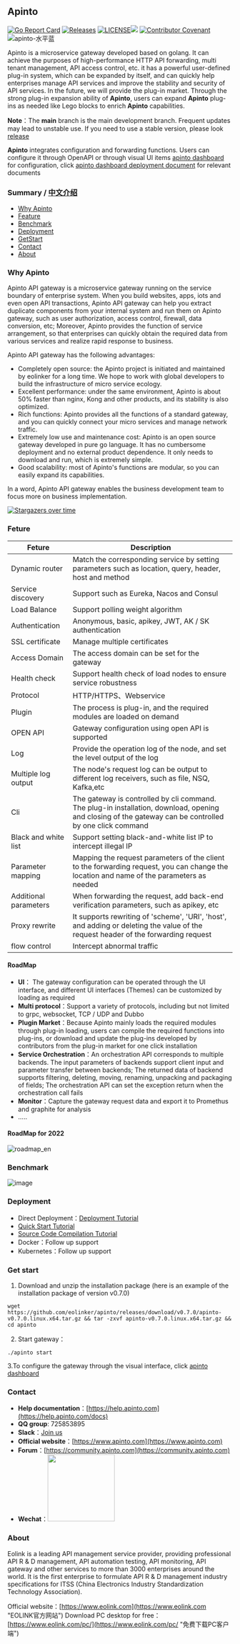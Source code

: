 ## Apinto

[![Go Report Card](https://goreportcard.com/badge/github.com/eolinker/apinto)](https://goreportcard.com/report/github.com/eolinker/apinto) [![Releases](https://img.shields.io/github/release/eolinker/apinto/all.svg?style=flat-square)](https://github.com/eolinker/apinto/releases) [![LICENSE](https://img.shields.io/github/license/eolinker/Apinto.svg?style=flat-square)](https://github.com/eolinker/apinto/blob/main/LICENSE)![](https://shields.io/github/downloads/eolinker/apinto/total)
[![Contributor Covenant](https://img.shields.io/badge/Contributor%20Covenant-2.1-4baaaa.svg)](CODE_OF_CONDUCT.md)
![apinto-水平蓝](https://user-images.githubusercontent.com/25589530/149460352-751a2146-42ad-49f7-8b98-41aa889d631d.png)


Apinto is a microservice gateway developed based on golang. It can achieve the purposes of high-performance HTTP API forwarding, multi tenant management, API access control, etc. it has a powerful user-defined plug-in system, which can be expanded by itself, and can quickly help enterprises manage API services and improve the stability and security of API services. In the future, we will provide the plug-in market. Through the strong plug-in expansion ability of **Apinto**, users can expand **Apinto** plug-ins as needed like Lego blocks to enrich **Apinto** capabilities.

**Note**：The **main** branch is the main development branch. Frequent updates may lead to unstable use. If you need to use a stable version, please look [release](https://github.com/eolinker/apinto/releases)

**Apinto** integrates configuration and forwarding functions. Users can configure it through OpenAPI or through visual UI items [apinto dashboard](https://github.com/eolinker/apinto-dashboard) for configuration, click [apinto dashboard deployment document](https://help.apinto.com/docs/dashboard/quick/arrange) for relevant documents

### Summary / [中文介绍](https://github.com/eolinker/apinto/blob/main/README_CN.md)

- [Why Apinto](#WhyApinto "Why Apinto")
- [Feature](#Feature)
- [Benchmark](#Benchmark)
- [Deployment](#Deployment)
- [GetStart](#GetStart "Get Start")
- [Contact](#Contact)
- [About](#About)

### Why Apinto

Apinto API gateway is a microservice gateway running on the service boundary of enterprise system. When you build websites, apps, iots and even open API transactions, Apinto API gateway can help you extract duplicate components from your internal system and run them on Apinto gateway, such as user authorization, access control, firewall, data conversion, etc; Moreover, Apinto provides the function of service arrangement, so that enterprises can quickly obtain the required data from various services and realize rapid response to business.

Apinto API gateway has the following advantages:

- Completely open source: the Apinto project is initiated and maintained by eolinker for a long time. We hope to work with global developers to build the infrastructure of micro service ecology.
- Excellent performance: under the same environment, Apinto is about 50% faster than nginx, Kong and other products, and its stability is also optimized.
- Rich functions: Apinto provides all the functions of a standard gateway, and you can quickly connect your micro services and manage network traffic.
- Extremely low use and maintenance cost: Apinto is an open source gateway developed in pure go language. It has no cumbersome deployment and no external product dependence. It only needs to download and run, which is extremely simple.
- Good scalability: most of Apinto's functions are modular, so you can easily expand its capabilities.

In a word, Apinto API gateway enables the business development team to focus more on business implementation.

[![Stargazers over time](https://starchart.cc/eolinker/apinto.svg)](#)

### Feture

| Feture                | Description                                                  |
| --------------------- | ------------------------------------------------------------ |
| Dynamic router        | Match the corresponding service by setting parameters such as location, query, header, host and method |
| Service discovery     | Support such as Eureka, Nacos and Consul                     |
| Load Balance          | Support polling weight algorithm                             |
| Authentication        | Anonymous, basic, apikey, JWT, AK / SK authentication        |
| SSL certificate       | Manage multiple certificates                                 |
| Access Domain         | The access domain can be set for the gateway                 |
| Health check          | Support health check of load nodes to ensure service robustness |
| Protocol              | HTTP/HTTPS、Webservice                                       |
| Plugin                | The process is plug-in, and the required modules are loaded on demand |
| OPEN API              | Gateway configuration using open API is supported            |
| Log                   | Provide the operation log of the node, and set the level output of the log |
| Multiple log output   | The node's request log can be output to different log receivers, such as file, NSQ, Kafka,etc |
| Cli                   | The gateway is controlled by cli command. The plug-in installation, download, opening and closing of the gateway can be controlled by one click command |
| Black and white list  | Support setting black-and-white list IP to intercept illegal IP |
| Parameter mapping     | Mapping the request parameters of the client to the forwarding request, you can change the location and name of the parameters as needed |
| Additional parameters | When forwarding the request, add back-end verification parameters, such as apikey, etc |
| Proxy rewrite         | It supports rewriting of 'scheme', 'URI', 'host', and adding or deleting the value of the request header of the forwarding request |
| flow control          | Intercept abnormal traffic                                   |

#### RoadMap

- **UI**： The gateway configuration can be operated through the UI interface, and different UI interfaces (Themes) can be customized by loading as required
- **Multi protocol**：Support a variety of protocols, including but not limited to grpc, websocket, TCP / UDP and Dubbo
- **Plugin Market**：Because Apinto mainly loads the required modules through plug-in loading, users can compile the required functions into plug-ins, or download and update the plug-ins developed by contributors from the plug-in market for one click installation
- **Service Orchestration**：An orchestration API corresponds to multiple backends. The input parameters of backends support client input and parameter transfer between backends; The returned data of backend supports filtering, deleting, moving, renaming, unpacking and packaging of fields; The orchestration API can set the exception return when the orchestration call fails
- **Monitor**：Capture the gateway request data and export it to Promethus and graphite for analysis
- .....

#### RoadMap  for 2022

![roadmap_en](https://user-images.githubusercontent.com/14105999/170408557-478830d5-3725-4fbe-a6f6-0ff0dd91d90e.jpeg)


### Benchmark

![image](https://user-images.githubusercontent.com/25589530/149748340-dc544f79-a8f9-46f5-903d-a3af4fb8b16e.png)



### Deployment

* Direct Deployment：[Deployment Tutorial](https://help.apinto.com/docs/apinto/quick/arrange.html)
* [Quick Start Tutorial](https://help.apinto.com/docs/apinto/quick/quick_course.html)
* [Source Code Compilation Tutorial](https://help.apinto.com/docs/apinto/quick/arrange.html)
* Docker：Follow up support
* Kubernetes：Follow up support

### Get start

1. Download and unzip the installation package (here is an example of the installation package of version v0.7.0)

```
wget https://github.com/eolinker/apinto/releases/download/v0.7.0/apinto-v0.7.0.linux.x64.tar.gz && tar -zxvf apinto-v0.7.0.linux.x64.tar.gz && cd apinto
```

2. Start gateway：

```
./apinto start
```

3.To configure the gateway through the visual interface, click [apinto dashboard](https://github.com/eolinker/apinto-dashboard)

### Contact
- **Help documentation**：[https://help.apinto.com](https://help.apinto.com/docs)
- **QQ group**: 725853895
- **Slack**：[Join us](https://join.slack.com/t/slack-zer6755/shared_invite/zt-u7wzqp1u-aNA0XK9Bdb3kOpN03jRmYQ)
- **Official website**：[https://www.apinto.com](https://www.apinto.com)
- **Forum**：[https://community.apinto.com](https://community.apinto.com)
- **Wechat**：<img src="https://user-images.githubusercontent.com/25589530/149860447-5879437b-3cda-4833-aee3-69a2e538e85d.png" style="width:150px" />


### About

Eolink is a leading API management service provider, providing professional API R & D management, API automation testing, API monitoring, API gateway and other services to more than 3000 enterprises around the world. It is the first enterprise to formulate API R & D management industry specifications for ITSS (China Electronics Industry Standardization Technology Association).

Official website：[https://www.eolink.com](https://www.eolink.com "EOLINK官方网站")
Download PC desktop for free：[https://www.eolink.com/pc/](https://www.eolink.com/pc/ "免费下载PC客户端")
